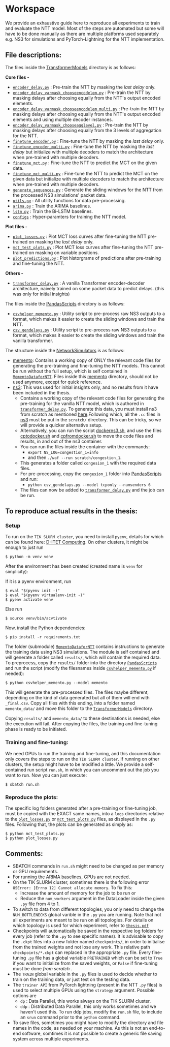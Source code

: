 # Workspace

We provide an exhaustive guide here to reproduce all experiments to train and evaluate the NTT model. Most of the steps are automated but some will have to be done manually as there are multiple platforms used separately e.g. NS3 for simulations and PyTorch-Lightning for the NTT implementation.

## File descriptions:
The files inside the [TransformerModels](TransformerModels) directory is as follows:

<b> Core files - </b>
* [`encoder_delay.py`](TransformerModels/encoder_delay.py) : Pre-train the NTT by masking the <i> last delay </i> only.
* [`encoder_delay_varmask_chooseencodelem.py`](TransformerModels/encoder_delay_varmask_chooseencodelem.py) : Pre-train the NTT by masking delays after choosing equally from the NTT's output encoded elements.
* [`encoder_delay_varmask_chooseencodelem_multi.py`](TransformerModels/encoder_delay_varmask_chooseencodelem_multi.py) : Pre-train the NTT by masking delays after choosing equally from the NTT's output encoded elements and using multiple decoder instances.
* [`encoder_delay_varmask_chooseagglevel.py`](TransformerModels/encoder_delay_varmask_chooseagglevel.py) : Pre-train the NTT by masking delays after choosing equally from the 3 levels of aggregation for the NTT.
* [`finetune_encoder.py`](TransformerModels/finetune_encoder.py) : Fine-tune the NTT by masking the <i> last delay </i> only.
* [`finetune_encoder_multi.py`](TransformerModels/finetune_encoder_multi.py) : Fine-tune the NTT by masking the <i> last delay </i> but initialize with multiple decoders to match the architecture when pre-trained with multiple decoders.
* [`finetune_mct.py`](TransformerModels/finetune_mct.py) : Fine-tune the NTT to predict the MCT on the given data.
* [`finetune_mct_multi.py`](TransformerModels/finetune_mct_multi.py) : Fine-tune the NTT to predict the MCT on the given data but initialize with multiple decoders to match the architecture when pre-trained with multiple decoders.
* [`generate_sequences.py`](TransformerModels/generate_sequences.py) : Generate the sliding windows for the NTT from the processed NS3 simulations' packet data.
* [`utils.py`](TransformerModels/utils.py) : All utility functions for data pre-processing.
* [`arima.py`](TransformerModels/arima.py) : Train the ARIMA baselines.
* [`lstm.py`](TransformerModels/lstm.py) : Train the Bi-LSTM baselines.
* [`configs`](TransformerModels/configs) : Hyper-paramters for training the NTT model.


<b> Plot files - </b>
* [`plot_losses.py`](TransformerModels/plot_losses.py) : Plot MCT loss curves after fine-tuning the NTT pre-trained on masking the <i> last delay </i> only.
* [`mct_test_plots.py`](TransformerModels/mct_test_plots.py) : Plot MCT loss curves after fine-tuning the NTT pre-trained on masking on variable positions.
* [`plot_predictions.py`](TransformerModels/plot_predictions.py) : Plot historgrams of predictions after pre-training and fine-tuning the NTT.

<b> Others - </b>
* [`transformer_delay.py`](TransformerModels/transformer_delay.py) : A vanilla Transformer encoder-decoder architecture, naively trained on some packet data to predict delays. (this was only for initial insights)

The files inside the [PandasScripts](PandasScripts) directory is as follows:
* [`csvhelper_memento.py`](PandasScripts/csvhelper_memento.py) : Utility script to pre-process raw NS3 outputs to a format, which makes it easier to create the sliding windows and train the NTT.
* [`csv_gendelays.py`](PandasScripts/csv_gendelays.py) : Utility script to pre-process raw NS3 outputs to a format, which makes it easier to create the sliding windows and train the vanilla transformer.

The structure inside the [NetworkSimulators](NetworkSimulators) is as follows:
* [memento](NetworkSimulators/memento): Contains a working copy of ONLY the relevant code files for generating the pre-training and fine-tuning the NTT models. This cannot be run without the full setup, which is self contained in [`MementoDataforNTT`](https://gitlab.ethz.ch/sidray/memento-ns-3-for-ntt). Files inside this [memento](NetworkSimulators/memento) directory, should not be used anymore, except for quick reference.
* [ns3](NetworkSimulators/ns3): This was used for initial insights only, and no results from it have been included in the thesis. 
    - Contains a working copy of the relevant code files for generating the pre-training for the vanilla NTT model, which is authored in [`transformer_delay.py`](TransformerModels/transformer_delay.py). To generate this data, you must install ns3 from scratch as mentioned [here](https://www.nsnam.org/docs/release/3.35/tutorial/singlehtml/index.html#prerequisites).Following which, all the `.cc` files in [ns3](NetworkSimulators/ns3) must be put in the `scratch/` directory. This can be tricky, so we will provide a quicker alternative setup.
    - Alternatively, you can run the script [dockerns3.sh](NetworkSimulators/ns3/dockerns3.sh), and use the files [cptodocker.sh](NetworkSimulators/ns3/cptodocker.sh) and [cpfromdocker.sh](NetworkSimulators/ns3/cpfromdocker.sh) to move the code files and results, in and out of the ns3 container.
    - You can run the files inside the container with the commands: 
        * `export NS_LOG=congestion_1=info` 
        * and then `./waf --run scratch/congestion_1`. 
    - This generates a folder called `congesion_1` with the required data files.
    - For pre-processing, copy the `congesion_1` folder into [PandasScripts](PandasScripts) and run:
        * ```python csv_gendelays.py --model tcponly --numsenders 6```
    - The files can now be added to [`transformer_delay.py`](TransformerModels/transformer_delay.py) and the job can be run.


## To reproduce actual results in the thesis:

### Setup

To run on the ```TIK SLURM cluster```, you need to install ```pyenv```, details for which can be found here: [D-ITET Computing](https://computing.ee.ethz.ch/Programming/Languages/Python). On other clusters, it might be enough to just run 

    $ python -m venv venv

After the environment has been created (created name is `venv` for simplicity):

If it is a pyenv environment, run

    $ eval "$(pyenv init -)"
    $ eval "$(pyenv virtualenv-init -)"
    $ pyenv activate venv

Else run

    $ source venv/bin/acvtivate

Now, install the Python dependencies:

    $ pip install -r requirements.txt

The folder (submodule) [`MementoDataforNTT`](https://gitlab.ethz.ch/sidray/memento-ns-3-for-ntt) contains instructions to generate the training data using NS3 simulations. The module is self contained and will generate a folder called ```results/```, which will contain the required data. To preprocess, copy the ```results/``` folder into the directory [`PandasScripts`](PandasScripts) and run the script (modify the filesnames inside [`csvhelper_memento.py`](PandasScripts/csvhelper_memento.py) if needed):

    $ python csvhelper_memento.py --model memento

This will generate the pre-processed files. The files maybe different, depending on the kind of data generated but all of them will end with ```_final.csv```. Copy all files with this ending, into a folder named ```memento_data/``` and move this folder to the [`TransformerModels`](TransformerModels) directory. 

Copying ```results/``` and ```memento_data/```  to these destinations is needed, else the execution will fail. After copying the files, the training and fine-tuning phase is ready to be initiated.

### Training and fine-tuning:

We need GPUs to run the training and fine-tuning, and this documentation only covers the steps to run on the ```TIK SLURM cluster```. If running on other clusters, the setup might have to be modified a little. We provide a self-contained run script ```run.sh```, in which you can uncomment out the job you want to run. Now you can just execute:

    $ sbatch run.sh 

### Reproduce the plots:

The specific log folders generated after a pre-training or fine-tuning job, must be copied with the EXACT same names, into a ```logs``` directories relative to the [`plot_losses.py`](TransformerModels/plot_losses.py) or [`mct_test_plots.py`](TransformerModels/mct_test_plots.py) files, as displayed in the ```.py``` files. Following that, the plots can be generated as simply as:

    $ python mct_test_plots.py
    $ python plot_losses.py


## Comments:

* SBATCH commands in ```run.sh``` might need to be changed as per memory or GPU requirements.
* For running the ARIMA baselines, GPUs are not needed.
* On the TIK SLURM cluster, sometimes there is the following error ```OSError: [Errno 12] Cannot allocate memory```.
  To fix this:
    - Increase the amount of memory for the job to be run or 
    - Reduce the ```num_workers``` argument in the DataLoader inside the given ```.py``` file from 4 to 1.
* To switch to data from different topologies, you only need to change the ```NUM_BOTTLENECKS``` global varible in the ```.py``` you are running. Note that not all experiments are meant to be run on all topologies. For details on which topology is used for which experiment, refer to [`thesis.pdf`](../report/thesis.pdf) 
* Checkpoints will automatically be saved in the respective log folders for every job (refer to the ```.py``` to see specific names). It is advisable to copy the ```.ckpt``` files into a new folder named ```checkpoints/```, in order to initialise from the trained weights and not lose any work. This relative path ```checkpoints/*.ckpt``` can replaced in the appropriate ```.py``` file. Every fine-tuning ```.py``` file has a global variable ```PRETRAINED``` which can be set to ```True``` if you want to initialize from the saved weights, or ```False``` if fine-tuning must be done <i> from scratch </i>.
* The ```TRAIN``` global variable in the ```.py``` files is used to decide whether to train on the training data, or just test on the testing data.
* The ```trainer API``` from PyTorch lightning (present in the NTT ```.py``` files) is used to select multiple GPUs using the ```strategy``` argument. Possible options are 
    - `dp` : Data Parallel, this works always on the TIK SLURM cluster.
    - `ddp` : Distributed Data Parallel, this only works sometimes and we haven't used this. To run ddp jobs, modify the ```run.sh``` file, to include an `srun` command prior to the `python` command.
* To save files, sometimes you might have to modify the directory and file names in the code, as needed on your machine. As this is not an end-to-end software, somtimes it is not possible to create a generic file saving system across multiple experiments.



